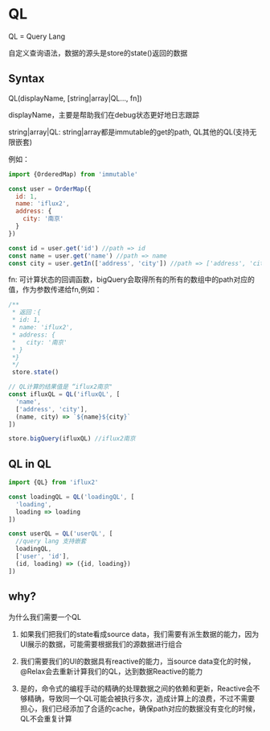 # QL

QL = Query Lang

自定义查询语法，数据的源头是store的state()返回的数据


## Syntax
QL(displayName, [string|array|QL..., fn])

displayName，主要是帮助我们在debug状态更好地日志跟踪

string|array|QL: string|array都是immutable的get的path, QL其他的QL(支持无限嵌套)

例如：
```js
import {OrderedMap) from 'immutable'

const user = OrderMap({
  id: 1,
  name: 'iflux2',
  address: {
    city: '南京'
  }
})

const id = user.get('id') //path => id
const name = user.get('name') //path => name
const city = user.getIn(['address', 'city']) //path => ['address', 'city']
```

fn: 可计算状态的回调函数，bigQuery会取得所有的所有的数组中的path对应的值，作为参数传递给fn,例如：


```js
/**
 * 返回：{
 * id: 1,
 * name: 'iflux2',
 * address: {
 *   city: '南京'
 * }
 *}
 */
 store.state()

// QL计算的结果值是 “iflux2南京"
const ifluxQL = QL('ifluxQL', [
  'name',
  ['address', 'city'],
  (name, city) => `${name}${city}`
])

store.bigQuery(ifluxQL) //iflux2南京
```

## QL in QL

```js
import {QL} from 'iflux2'

const loadingQL = QL('loadingQL', [
  'loading',
  loading => loading
])

const userQL = QL('userQL', [
  //query lang 支持嵌套
  loadingQL,
  ['user', 'id'],
  (id, loading) => ({id, loading})
])
```

## why?

为什么我们需要一个QL

1. 如果我们把我们的state看成source data，我们需要有派生数据的能力，因为UI展示的数据，可能需要根据我们的源数据进行组合

2. 我们需要我们的UI的数据具有reactive的能力，当source data变化的时候，@Relax会去重新计算我们的QL，达到数据Reactive的能力

3. 是的，命令式的编程手动的精确的处理数据之间的依赖和更新，Reactive会不够精确，导致同一个QL可能会被执行多次，造成计算上的浪费，不过不需要担心，我们已经添加了合适的cache，确保path对应的数据没有变化的时候，QL不会重复计算
